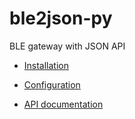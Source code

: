 # ble2json-py

BLE gateway with JSON API

  * [Installation](https://github.com/teuvo486/ble2json-py/blob/main/doc/install.md)
  
  * [Configuration](https://github.com/teuvo486/ble2json-py/blob/main/doc/config.md)
  
  * [API documentation](https://github.com/teuvo486/ble2json-py/blob/main/doc/api.md)

